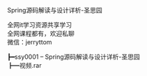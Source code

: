 Spring源码解读与设计详析-圣思园

全网it学习资源共享学习<br>全网课程都有，欢迎私聊<br>微信：jerryttom<br>

┣━ssy0001 – Spring源码解读与设计详析-圣思园<br> ┣━视频.rar